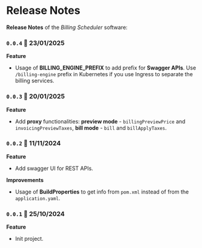 # Release Notes

**Release Notes** of the *Billing Scheduler* software:

### <code>0.0.4</code> :calendar: 23/01/2025
**Feature**
* Usage of **BILLING_ENGINE_PREFIX** to add prefix for **Swagger APIs**. Use `/billing-engine` prefix in Kubernetes if you use Ingress to separate the billing services. 

### <code>0.0.3</code> :calendar: 20/01/2025
**Feature**
* Add **proxy** functionalities: **preview mode** - `billingPreviewPrice` and `invoicingPreviewTaxes`, **bill mode** - `bill` and `billApplyTaxes`. 


### <code>0.0.2</code> :calendar: 11/11/2024
**Feature**
* Add swagger UI for REST APIs.


**Improvements**
* Usage of **BuildProperties** to get info from `pom.xml` instead of from the `application.yaml`.


### <code>0.0.1</code> :calendar: 25/10/2024
**Feature**
* Init project.
